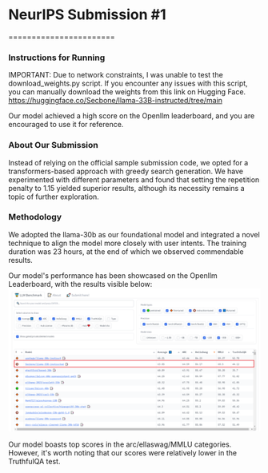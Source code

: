 # NeurIPS Submission #1
=======================

### Instructions for Running

IMPORTANT: Due to network constraints, I was unable to test the download_weights.py script. If you encounter any issues with this script, you can manually download the weights from this link on Hugging Face.
https://huggingface.co/Secbone/llama-33B-instructed/tree/main

Our model achieved a high score on the Openllm leaderboard, and you are encouraged to use it for reference.

### About Our Submission
Instead of relying on the official sample submission code, we opted for a transformers-based approach with greedy search generation. We have experimented with different parameters and found that setting the repetition penalty to 1.15 yielded superior results, although its necessity remains a topic of further exploration.

### Methodology
We adopted the llama-30b as our foundational model and integrated a novel technique to align the model more closely with user intents. The training duration was 23 hours, at the end of which we observed commendable results.

Our model's performance has been showcased on the Openllm Leaderboard, with the results visible below:
![img.png](img.png)

Our model boasts top scores in the arc/ellaswag/MMLU categories. However, it's worth noting that our scores were relatively lower in the TruthfulQA test.
